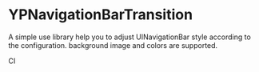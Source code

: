 # YPNavigationBarTransition
A simple use library help you to adjust UINavigationBar style according to the configuration. background image and colors are supported.

CI
